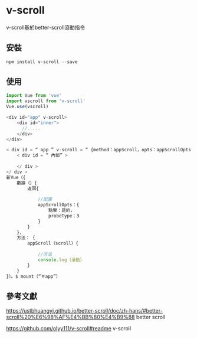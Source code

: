 # v-scroll

v-scroll基於better-scroll滾動指令

## 安裝
```js
npm install v-scroll --save
```

## 使用
```js
import Vue from 'vue'
import vscroll from 'v-scroll'
Vue.use(vscroll)
```
```js
<div id="app" v-scroll>
    <div id="inner">
      //.....
    </div>
</div>
```
```js
< div id = “ app ” v-scroll = “ {method：appScroll，opts：appScrollOpts  ” >  
    < div id = “ 內部” > 
      
    </ div >
</ div >
新Vue（{
    數據（）{
        返回{
 
            //配置
            appScrollOpts：{
                點擊：是的，
                probeType：3
            }
        }
    }，
    方法： {
        appScroll（scroll）{
 
            //方法
            console.log（滾動）
        }
    }
}）。$ mount（“＃app”）
```

## 參考文獻

https://ustbhuangyi.github.io/better-scroll/doc/zh-hans/#better-scroll%20%E6%98%AF%E4%BB%80%E4%B9%88 better scroll

https://github.com/olyy111/v-scroll#readme v-scroll